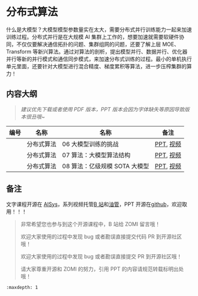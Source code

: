 # 分布式算法

什么是大模型？大模型模型参数量实在太大，需要分布式并行训练能力一起来加速训练过程。分布式并行是在大规模 AI 集群上工作的，想要加速就需要软硬件协同，不仅仅要解决通信拓扑的问题、集群组网的问题，还要了解上层 MOE、Transform 等新兴算法。通过对算法的剖析，提出模型并行、数据并行、优化器并行等新的并行模式和通信同步模式，来加速分布式训练的过程。最小的单机执行单元里面，还要针对大模型进行混合精度、梯度累积等算法，进一步压榨集群的算力！

## 内容大纲

> *建议优先下载或者使用 PDF 版本，PPT 版本会因为字体缺失等原因导致版本很丑哦~*

| 编号  | 名称    | 名称                | 备注                                                                                       |
| --- | -- | -- | ------- |
|     | 分布式算法 | 06 大模型训练的挑战       | [PPT](./01Challenge.pdf), [视频](https://www.bilibili.com/video/BV1Y14y1576A/)      |
|     | 分布式算法 | 07 算法：大模型算法结构     | [PPT](./02AlgorithmArch.pdf), [视频](https://www.bilibili.com/video/BV1Mt4y1M7SE/) |
|     | 分布式算法 | 08 算法：亿级规模 SOTA 大模型 | [PPT](./03AlgorithmSota.pdf), [视频](https://www.bilibili.com/video/BV1em4y1F7ay/) |

## 备注

文字课程开源在 [AISys](https://chenzomi12.github.io/)，系列视频托管[B 站](https://space.bilibili.com/517221395)和[油管](https://www.youtube.com/@ZOMI666/videos)，PPT 开源在[github](https://github.com/chenzomi12/AISystem)，欢迎取用！！！

> 非常希望您也参与到这个开源课程中，B 站给 ZOMI 留言哦！
> 
> 欢迎大家使用的过程中发现 bug 或者勘误直接提交代码 PR 到开源社区哦！
>
> 欢迎大家使用的过程中发现 bug 或者勘误直接提交 PR 到开源社区哦！
>
> 请大家尊重开源和 ZOMI 的努力，引用 PPT 的内容请规范转载标明出处哦！
```{toctree}
:maxdepth: 1

```